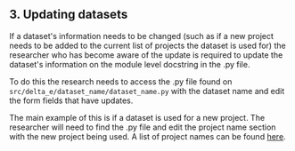 ## **3. Updating datasets**

If a dataset's information needs to be changed (such as if a new project needs to be added to the current list of projects the dataset is used for) the researcher who has become aware of the update is required to update the dataset's information on the module level docstring in the .py file.

To do this the research needs to access the .py file found on `src/delta_e/dataset_name/dataset_name.py` with the dataset name and edit the form fields that have updates.

The main example of this is if a dataset is used for a new project. The researcher will need to find the .py file and edit the project name section with the new project being used. A list of project names can be found [here](https://github.com/DeltaE/delta-e-utils/blob/main/input.yaml).
